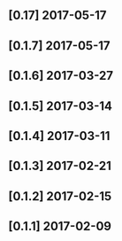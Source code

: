 ## [0.17] 2017-05-17


## [0.1.7] 2017-05-17


## [0.1.6] 2017-03-27


## [0.1.5] 2017-03-14


## [0.1.4] 2017-03-11


## [0.1.3] 2017-02-21


## [0.1.2] 2017-02-15


## [0.1.1] 2017-02-09


